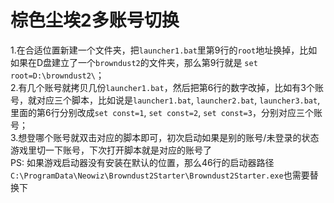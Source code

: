 # 棕色尘埃2多账号切换
1.在合适位置新建一个文件夹，把`launcher1.bat`里第9行的`root`地址换掉，比如如果在D盘建立了一个`browndust2`的文件夹，那么第9行就是
```set root=D:\browndust2\```；\
2.有几个账号就拷贝几份`launcher1.bat`，然后把第6行的数字改掉，比如有3个账号，就对应三个脚本，比如说是`launcher1.bat`, `launcher2.bat`, `launcher3.bat`,
里面的第6行分别改成`set const=1`, `set const=2`, `set const=3`，分别对应三个账号；\
3.想登哪个账号就双击对应的脚本即可，初次启动如果是别的账号/未登录的状态游戏里切一下账号，下次打开脚本就是对应的账号了\
PS: 如果游戏启动器没有安装在默认的位置，那么46行的启动器路径```C:\ProgramData\Neowiz\Browndust2Starter\Browndust2Starter.exe```也需要替换下
